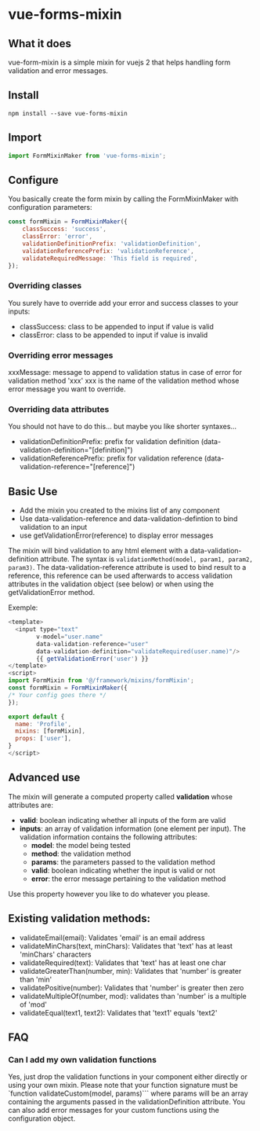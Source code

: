 # vue-forms-mixin

## What it does

vue-form-mixin is a simple mixin for vuejs 2 that helps handling form validation and error messages.

## Install

```
npm install --save vue-forms-mixin
```

## Import
```javascript
import FormMixinMaker from 'vue-forms-mixin';
```

## Configure

You basically create the form mixin by calling the FormMixinMaker with configuration parameters:

```javascript
const formMixin = FormMixinMaker({
    classSuccess: 'success',
    classError: 'error',
    validationDefinitionPrefix: 'validationDefinition',
    validationReferencePrefix: 'validationReference',
    validateRequiredMessage: 'This field is required',
});
```

### Overriding classes

You surely have to override add your error and success classes to your inputs:
* classSuccess: class to be appended to input if value is valid
* classError: class to be appended to input if value is invalid

### Overriding error messages

xxxMessage: message to append to validation status in case of error for validation method 'xxx'
xxx is the name of the validation method whose error message you want to override.

### Overriding data attributes

You should not have to do this... but maybe you like shorter syntaxes...
* validationDefinitionPrefix: prefix for validation definition (data-validation-definition="[definition]")
* validationReferencePrefix: prefix for validation reference (data-validation-reference="[reference]")


## Basic Use

* Add the mixin you created to the mixins list of any component
* Use data-validation-reference and data-validation-defintion to bind validation to an input
* use getValidationError(reference) to display error messages

The mixin will bind validation to any html element with a data-validation-definition attribute.
The syntax is `validationMethod(model, param1, param2, param3)`.
The data-validation-reference attribute is used to bind result to a reference, this reference can be used afterwards to access validation attributes in the validation object (see below) or when using the getValidationError method.

Exemple:

```javascript
<template>
  <input type="text"
        v-model="user.name"
        data-validation-reference="user"
        data-validation-definition="validateRequired(user.name)"/>
        {{ getValidationError('user') }}
</template>
<script>
import FormMixin from '@/framework/mixins/formMixin';
const formMixin = FormMixinMaker({
/* Your config goes there */
});

export default {
  name: 'Profile',
  mixins: [formMixin],
  props: ['user'],
}
</script>
```

## Advanced use 

The mixin will generate a computed property called **validation** whose attributes are:

* **valid**: boolean indicating whether all inputs of the form are valid
* **inputs**: an array of validation information (one element per input). The validation information contains the following attributes:
  * **model**: the model being tested
  * **method**: the validation method
  * **params**: the parameters passed to the validation method
  * **valid**: boolean indicating whether the input is valid or not
  * **error**: the error message pertaining to the validation method

Use this property however you like to do whatever you please.

## Existing validation methods:

* validateEmail(email): Validates 'email' is an email address 
* validateMinChars(text, minChars): Validates that 'text' has at least 'minChars' characters 
* validateRequired(text): Validates that 'text' has at least one char
* validateGreaterThan(number, min): Validates that 'number' is greater than 'min'
* validatePositive(number): Validates that 'number' is greater then zero
* validateMultipleOf(number, mod): validates than 'number' is a multiple of 'mod'
* validateEqual(text1, text2): Validates that 'text1' equals 'text2'

## FAQ

### Can I add my own validation functions
Yes, just drop the validation functions in your component either directly or using your own mixin. Please note that your function signature must be `function validateCustom(model, params)``` where params will be an array containing the arguments passed in the validationDefinition attribute. 
You can also add error messages for your custom functions using the configuration object.